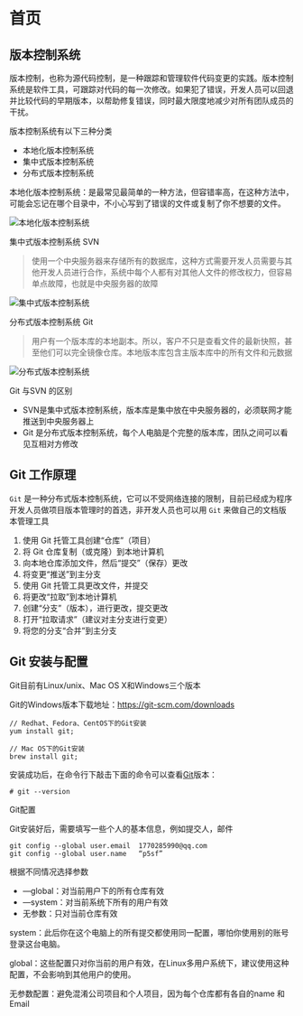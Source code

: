 # 首页

## 版本控制系统

版本控制，也称为源代码控制，是一种跟踪和管理软件代码变更的实践。版本控制系统是软件工具，可跟踪对代码的每一次修改。如果犯了错误，开发人员可以回退并比较代码的早期版本，以帮助修复错误，同时最大限度地减少对所有团队成员的干扰。

版本控制系统有以下三种分类

- 本地化版本控制系统
- 集中式版本控制系统
- 分布式版本控制系统

本地化版本控制系统：是最常见最简单的一种方法，但容错率高，在这种方法中，可能会忘记在哪个目录中，不小心写到了错误的文件或复制了你不想要的文件。

![本地化版本控制系统 ](https://static.deepinout.com/geekdocs/git/20220623224427-1.png)



集中式版本控制系统 SVN

> 使用一个中央服务器来存储所有的数据库，这种方式需要开发人员需要与其他开发人员进行合作，系统中每个人都有对其他人文件的修改权力，但容易单点故障，也就是中央服务器的故障

![集中式版本控制系统](https://static.deepinout.com/geekdocs/git/20220623224427-2.png)

分布式版本控制系统 Git

> 用户有一个版本库的本地副本。所以，客户不只是查看文件的最新快照，甚至他们可以完全镜像仓库。本地版本库包含主版本库中的所有文件和元数据

![分布式版本控制系统 ](https://static.deepinout.com/geekdocs/git/20220623224427-3.png)

Git 与SVN 的区别

- SVN是集中式版本控制系统，版本库是集中放在中央服务器的，必须联网才能推送到中央服务器上
- Git 是分布式版本控制系统，每个人电脑是个完整的版本库，团队之间可以看见互相对方修改

## Git 工作原理

`Git` 是一种分布式版本控制系统，它可以不受网络连接的限制，目前已经成为程序开发人员做项目版本管理时的首选，非开发人员也可以用 `Git` 来做自己的文档版本管理工具

1. 使用 Git 托管工具创建“仓库”（项目）
2. 将 Git 仓库复制（或克隆）到本地计算机
3. 向本地仓库添加文件，然后“提交”（保存）更改
4. 将变更“推送”到主分支
5. 使用 Git 托管工具更改文件，并提交
6. 将更改“拉取”到本地计算机
7. 创建“分支”（版本），进行更改，提交更改
8. 打开“拉取请求”（建议对主分支进行变更）
9. 将您的分支“合并”到主分支

## Git 安装与配置

Git目前有Linux/unix、Mac OS X和Windows三个版本

Git的Windows版本下载地址：https://git-scm.com/downloads

```shell
// Redhat、Fedora、CentOS下的Git安装
yum install git;

// Mac OS下的Git安装
brew install git;
```

安装成功后，在命令行下敲击下面的命令可以查看[Git](https://www.zhaixue.cc/git/git-intro.html)版本：

```
# git --version
```

Git配置

Git安装好后，需要填写一些个人的基本信息，例如提交人，邮件

```shell
git config --global user.email  1770285990@qq.com
git config --global user.name   “p5sf”
```

根据不同情况选择参数

- —global：对当前用户下的所有仓库有效
- —system：对当前系统下所有的用户有效
- 无参数：只对当前仓库有效

system：此后你在这个电脑上的所有提交都使用同一配置，哪怕你使用别的账号登录这台电脑。

global：这些配置只对你当前的用户有效，在Linux多用户系统下，建议使用这种配置，不会影响到其他用户的使用。

无参数配置：避免混淆公司项目和个人项目，因为每个仓库都有各自的name 和 Email
